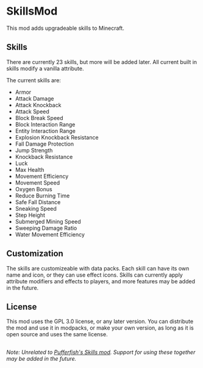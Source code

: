 # SkillsMod

This mod adds upgradeable skills to Minecraft.

## Skills
There are currently 23 skills, but more will be added later. All current built in skills modify a vanilla attribute.

The current skills are:
- Armor
- Attack Damage
- Attack Knockback
- Attack Speed
- Block Break Speed
- Block Interaction Range
- Entity Interaction Range
- Explosion Knockback Resistance
- Fall Damage Protection
- Jump Strength
- Knockback Resistance
- Luck
- Max Health
- Movement Efficiency
- Movement Speed
- Oxygen Bonus
- Reduce Burning Time
- Safe Fall Distance
- Sneaking Speed
- Step Height
- Submerged Mining Speed
- Sweeping Damage Ratio
- Water Movement Efficiency

## Customization
The skills are customizeable with data packs.
Each skill can have its own name and icon, or they can use effect icons. Skills can currently apply attribute modifiers and effects to players, and more features may be added in the future.

## License
This mod uses the GPL 3.0 license, or any later version. You can distribute the mod and use it in modpacks, or make your own version, as long as it is open source and uses the same license.

##
_Note: Unrelated to [Pufferfish's Skills mod](https://modrinth.com/mod/skills). Support for using these together may be added in the future._
